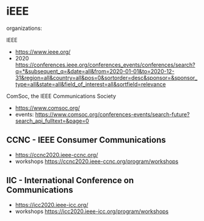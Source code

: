# iEEE

organizations:

IEEE
* https://www.ieee.org/
* 2020 https://conferences.ieee.org/conferences_events/conferences/search?q=*&subsequent_q=&date=all&from=2020-01-01&to=2020-12-31&region=all&country=all&pos=0&sortorder=desc&sponsor=&sponsor_type=all&state=all&field_of_interest=all&sortfield=relevance



ComSoc, the IEEE Communications Society
* https://www.comsoc.org/
* events: https://www.comsoc.org/conferences-events/search-future?search_api_fulltext=&page=0




## CCNC -  IEEE Consumer Communications
* https://ccnc2020.ieee-ccnc.org/
* workshops https://ccnc2020.ieee-ccnc.org/program/workshops

## IIC -  International Conference on Communications
* https://icc2020.ieee-icc.org/
* workshops https://icc2020.ieee-icc.org/program/workshops
